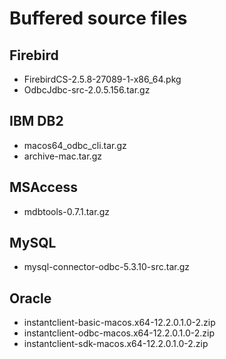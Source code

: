 # Buffered source files

## Firebird
- FirebirdCS-2.5.8-27089-1-x86_64.pkg
- OdbcJdbc-src-2.0.5.156.tar.gz

## IBM DB2
- macos64_odbc_cli.tar.gz
- archive-mac.tar.gz

## MSAccess
- mdbtools-0.7.1.tar.gz

## MySQL
- mysql-connector-odbc-5.3.10-src.tar.gz

## Oracle
- instantclient-basic-macos.x64-12.2.0.1.0-2.zip
- instantclient-odbc-macos.x64-12.2.0.1.0-2.zip
- instantclient-sdk-macos.x64-12.2.0.1.0-2.zip

